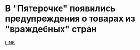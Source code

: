 # В "Пятерочке" появились предупреждения о товарах из "враждебных" стран



[LINK](https://varlamov.ru/2081519.html)